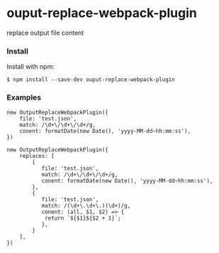 # ouput-replace-webpack-plugin
replace output file content

### Install
Install with npm:

`$ npm install --save-dev ouput-replace-webpack-plugin`

### Examples

```
new OutputReplaceWebpackPlugin({
    file: 'test.json',
    match: /\d+\/\d+\/\d+/g,
    conent: formatDate(new Date(), 'yyyy-MM-dd~hh:mm:ss'),
})

new OutputReplaceWebpackPlugin({
    replaces: [
        {
           file: 'test.json',
           match: /\d+\/\d+\/\d+/g,
           conent: formatDate(new Date(), 'yyyy-MM-dd~hh:mm:ss'), 
        },
        {  
           file: 'test.json',
           match: /(\d+\.\d+\.)(\d+)/g,
           conent: (all, $1, $2) => {
            return `${$1}${$2 + 1}`;
           }, 
        }
    ],
})
```
